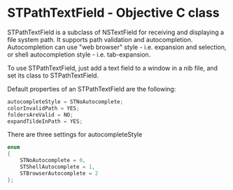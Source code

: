 # STPathTextField - Objective C class

STPathTextField is a subclass of NSTextField for receiving and displaying a file system path.  It supports path validation and autocompletion. Autocompletion can use "web browser" style - i.e. expansion and selection, or shell autocompletion style - i.e. tab-expansion.

To use STPathTextField, just add a text field to a window in a nib file, and set its class to STPathTextField.

Default properties of an STPathTextField are the following:

```objective-c
autocompleteStyle = STNoAutocomplete;
colorInvalidPath = YES;
foldersAreValid = NO;
expandTildeInPath = YES;
```

There are three settings for autocompleteStyle

```objective-c
enum
{
    STNoAutocomplete = 0,
    STShellAutocomplete = 1,
    STBrowserAutocomplete = 2
};
```